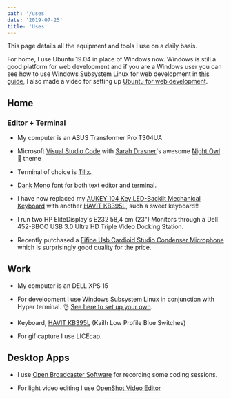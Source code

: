 ```yaml
---
path: '/uses'
date: '2019-07-25'
title: 'Uses'
---
```


This page details all the equipment and tools I use on a daily basis.

For home, I use Ubuntu 19.04 in place of Windows now. Windows is still
a good platform for web development and if you are a Windows user you
can see how to use Windows Subsystem Linux for web development in
[this guide], I also made a video for setting up [Ubuntu for web
development].

## Home

### Editor + Terminal

- My computer is an ASUS Transformer Pro T304UA

- Microsoft [Visual Studio Code] with [Sarah Drasner]'s awesome [Night
  Owl] 🦉 theme

- Terminal of choice is [Tilix].

- [Dank Mono] font for both text editor and terminal.

- I have now replaced my [AUKEY 104 Key LED-Backlit Mechanical
  Keyboard] with another [HAVIT KB395L], such a sweet keyboard!!

- I run two HP EliteDisplay's E232 58,4 cm (23") Monitors through a
  Dell 452-BBOO USB 3.0 Ultra HD Triple Video Docking Station.

- Recently putchased a [Fifine Usb Cardioid Studio Condenser
  Microphone] which is surprisingly good quality for the price.

## Work

- My computer is an DELL XPS 15

- For development I use Windows Subsystem Linux in conjunction with
  Hyper terminal. 👌 [See here to set up your own].

- Keyboard, [HAVIT KB395L] (Kailh Low Profile Blue Switches)

- For gif capture I use LICEcap.

## Desktop Apps

- I use [Open Broadcaster Software](OBS) for recording some coding
  sessions.

- For light video editing I use [OpenShot Video Editor]

<!-- Links -->

[open broadcaster software]: https://obsproject.com/
[dank mono]: https://dank.sh/
[settings]: https://github.com/spences10/settings
[dotfiles]: https://github.com/spences10/dotfiles
[aukey 104 key led-backlit mechanical keyboard]:
  https://www.aukey.com/products/104-key-led-backlit-mechanical-keyboard-km-g6
[sarah drasner]: https://github.com/sdras/
[night owl]: https://github.com/sdras/night-owl-vscode-theme
[setting it up for windows]: https://ss10.me/wsl-2019
[fifine usb cardioid studio condenser microphone]:
  https://www.amazon.co.uk/gp/product/B06XQ39XCY/ref=oh_aui_detailpage_o02_s00?ie=UTF8&psc=1
[see here to set up your own]: https://ss10.me/wsl-2019
[this guide]: https://ss10.me/wsl-2019
[havit kb395l]:
  https://www.amazon.co.uk/gp/product/B0767YQQTQ/ref=ox_sc_saved_title_1?smid=A144NZUZAZWQSX&psc=1
[visual studio code]: https://code.visualstudio.com/
[tilix]: https://github.com/gnunn1/tilix
[ubuntu for web development]:
  https://www.youtube.com/watch?v=eSAsdQuQ-1o
[openshot video editor]: https://www.openshot.org/
